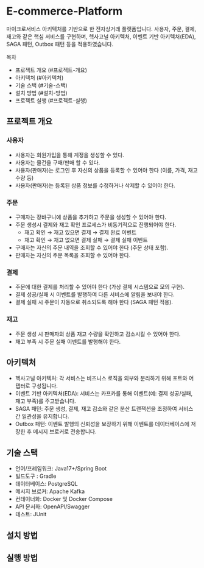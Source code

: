 # E-commerce-Platform
마이크로서비스 아키텍처를 기반으로 한 전자상거래 플랫폼입니다.
사용자, 주문, 결제, 재고와 같은 핵심 서비스를 구현하며, 
헥사고널 아키텍처, 이벤트 기반 아키텍처(EDA), SAGA 패턴, Outbox 패턴 등을 적용하였습니다.

목차
- 프로젝트 개요 (#프로젝트-개요)
- 아키텍처 (#아키텍처)
- 기술 스택 (#기술-스택)
- 설치 방법 (#설치-방법)
- 프로젝트 실행 (#프로젝트-실행)

## 프로젝트 개요
### 사용자
- 사용자는 회원가입을 통해 계정을 생성할 수 있다.
- 사용자는 물건을 구매/판매 할 수 있다.
- 사용자(판매자)는 로그인 후 자신의 상품을 등록할 수 있어야 한다 (이름, 가격, 재고 수량 등)
- 사용자(판매자)는 등록된 상품 정보를 수정하거나 삭제할 수 있어야 한다.

### 주문
- 구매자는 장바구니에 상품을 추가하고 주문을 생성할 수 있어야 한다.
- 주문 생성시 결제와 재고 확인 프로세스가 비동기적으로 진행되어야 한다.
    - 재고 확인 → 재고 있으면 결제 → 결제 완료 이벤트
    - 재고 확인 → 재고 없으면 결제 실패 → 결제 실패 이벤트
- 구매자는 자신의 주문 내역을 조회할 수 있어야 한다 (주문 상태 포함).
- 판매자는 자신의 주문 목록을 조회할 수 있어야 한다.

### 결제
- 주문에 대한 결제를 처리할 수 있어야 한다 (가상 결제 시스템으로 모의 구현).
- 결제 성공/실패 시 이벤트를 발행하여 다른 서비스에 알림을 보내야 한다.
- 결제 실패 시 주문이 자동으로 취소되도록 해야 한다 (SAGA 패턴 적용).

### 재고
- 주문 생성 시 판매자의 상품 재고 수량을 확인하고 감소시킬 수 있어야 한다.
- 재고 부족 시 주문 실패 이벤트를 발행해야 한다.

## 아키텍처
- 헥사고널 아키텍처: 각 서비스는 비즈니스 로직을 외부와 분리하기 위해 포트와 어댑터로 구성됩니다.
- 이벤트 기반 아키텍처(EDA): 서비스는 카프카를 통해 이벤트(예: 결제 성공/실패, 재고 부족)를 주고받습니다.
- SAGA 패턴: 주문 생성, 결제, 재고 감소와 같은 분산 트랜잭션을 조정하여 서비스 간 일관성을 유지합니다.
- Outbox 패턴: 이벤트 발행의 신뢰성을 보장하기 위해 이벤트를 데이터베이스에 저장한 후 메시지 브로커로 전송합니다.

## 기술 스택
- 언어/프레임워크: Java17+/Spring Boot
- 빌드도구 : Gradle
- 데이터베이스: PostgreSQL
- 메시지 브로커: Apache Kafka
- 컨테이너화: Docker 및 Docker Compose
- API 문서화: OpenAPI/Swagger
- 테스트: JUnit

## 설치 방법

## 실행 방법


